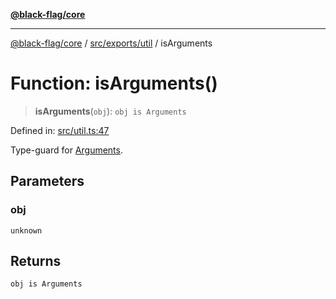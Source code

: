 [**@black-flag/core**](../../../../README.md)

***

[@black-flag/core](../../../../README.md) / [src/exports/util](../README.md) / isArguments

# Function: isArguments()

> **isArguments**(`obj`): `obj is Arguments`

Defined in: [src/util.ts:47](https://github.com/Xunnamius/black-flag/blob/8d031666f2b06def50a0b12d4e86a7961a49e69d/src/util.ts#L47)

Type-guard for [Arguments](../../type-aliases/Arguments.md).

## Parameters

### obj

`unknown`

## Returns

`obj is Arguments`
